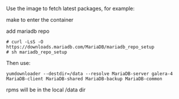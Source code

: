Use the image to fetch latest packages, for example:

make to enter the container

add mariadb repo

    # curl -LsS -O https://downloads.mariadb.com/MariaDB/mariadb_repo_setup
    # sh mariadb_repo_setup

Then use:

    yumdownloader --destdir=/data --resolve MariaDB-server galera-4 MariaDB-client MariaDB-shared MariaDB-backup MariaDB-common

rpms will be in the local /data dir
